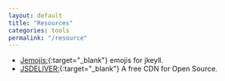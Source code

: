 ```yaml
---
layout: default
title: "Resources"
categories: tools
permalink: "/resource"
---
```


- [Jemojis:](https://davemateer.com/2019/05/27/Jemoji){:target="_blank"} emojis for jkeyll.
- [JSDELIVER:](https://www.jsdelivr.com/){:target="_blank"} A free CDN for Open Source.
